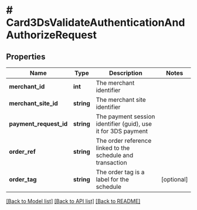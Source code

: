 # # Card3DsValidateAuthenticationAndAuthorizeRequest

## Properties

Name | Type | Description | Notes
------------ | ------------- | ------------- | -------------
**merchant_id** | **int** | The merchant identifier | 
**merchant_site_id** | **string** | The merchant site identifier | 
**payment_request_id** | **string** | The payment session identifier (guid), use it for 3DS payment | 
**order_ref** | **string** | The order reference linked to the schedule and transaction | 
**order_tag** | **string** | The order tag is a label for the schedule | [optional] 

[[Back to Model list]](../../README.md#documentation-for-models) [[Back to API list]](../../README.md#documentation-for-api-endpoints) [[Back to README]](../../README.md)


